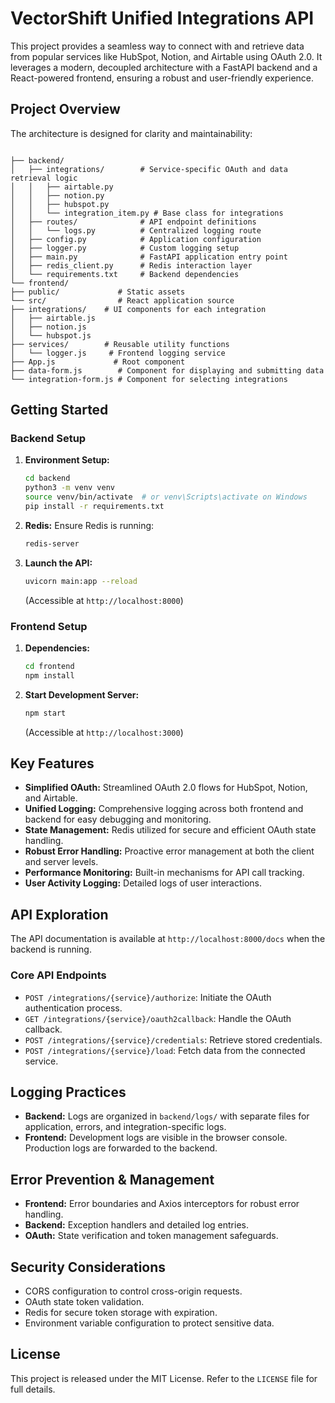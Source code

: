 # VectorShift Unified Integrations API

This project provides a seamless way to connect with and retrieve data from popular services like HubSpot, Notion, and Airtable using OAuth 2.0. It leverages a modern, decoupled architecture with a FastAPI backend and a React-powered frontend, ensuring a robust and user-friendly experience.

## Project Overview

The architecture is designed for clarity and maintainability:
```

├── backend/
│   ├── integrations/        # Service-specific OAuth and data retrieval logic
│   │   ├── airtable.py
│   │   ├── notion.py
│   │   ├── hubspot.py
│   │   └── integration_item.py # Base class for integrations
│   ├── routes/              # API endpoint definitions
│   │   └── logs.py          # Centralized logging route
│   ├── config.py            # Application configuration
│   ├── logger.py            # Custom logging setup
│   ├── main.py              # FastAPI application entry point
│   ├── redis_client.py      # Redis interaction layer
│   └── requirements.txt     # Backend dependencies
└── frontend/
├── public/             # Static assets
└── src/                # React application source
├── integrations/    # UI components for each integration
│   ├── airtable.js
│   ├── notion.js
│   └── hubspot.js
├── services/        # Reusable utility functions
│   └── logger.js     # Frontend logging service
├── App.js             # Root component
├── data-form.js        # Component for displaying and submitting data
└── integration-form.js # Component for selecting integrations
```


## Getting Started

### Backend Setup

1.  **Environment Setup:**
    ```bash
    cd backend
    python3 -m venv venv
    source venv/bin/activate  # or venv\Scripts\activate on Windows
    pip install -r requirements.txt
    ```

2.  **Redis:** Ensure Redis is running:
    ```bash
    redis-server
    ```

3.  **Launch the API:**
    ```bash
    uvicorn main:app --reload
    ```
    (Accessible at `http://localhost:8000`)

### Frontend Setup

1.  **Dependencies:**
    ```bash
    cd frontend
    npm install
    ```

2.  **Start Development Server:**
    ```bash
    npm start
    ```
    (Accessible at `http://localhost:3000`)

## Key Features

* **Simplified OAuth:** Streamlined OAuth 2.0 flows for HubSpot, Notion, and Airtable.
* **Unified Logging:** Comprehensive logging across both frontend and backend for easy debugging and monitoring.
* **State Management:** Redis utilized for secure and efficient OAuth state handling.
* **Robust Error Handling:** Proactive error management at both the client and server levels.
* **Performance Monitoring:** Built-in mechanisms for API call tracking.
* **User Activity Logging:** Detailed logs of user interactions.

## API Exploration

The API documentation is available at `http://localhost:8000/docs` when the backend is running.

### Core API Endpoints

* `POST /integrations/{service}/authorize`: Initiate the OAuth authentication process.
* `GET /integrations/{service}/oauth2callback`: Handle the OAuth callback.
* `POST /integrations/{service}/credentials`: Retrieve stored credentials.
* `POST /integrations/{service}/load`: Fetch data from the connected service.

## Logging Practices

* **Backend:** Logs are organized in `backend/logs/` with separate files for application, errors, and integration-specific logs.
* **Frontend:** Development logs are visible in the browser console. Production logs are forwarded to the backend.

## Error Prevention & Management

* **Frontend:** Error boundaries and Axios interceptors for robust error handling.
* **Backend:** Exception handlers and detailed log entries.
* **OAuth:** State verification and token management safeguards.

## Security Considerations

* CORS configuration to control cross-origin requests.
* OAuth state token validation.
* Redis for secure token storage with expiration.
* Environment variable configuration to protect sensitive data.

## License

This project is released under the MIT License. Refer to the `LICENSE` file for full details.



